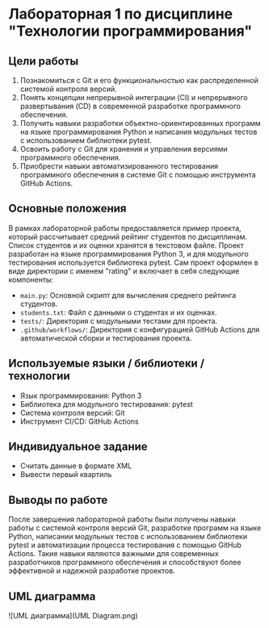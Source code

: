 # Лабораторная 1 по дисциплине "Технологии программирования"

## Цели работы

1. Познакомиться с Git и его функциональностью как распределенной системой контроля версий.
2. Понять концепции непрерывной интеграции (CI) и непрерывного развертывания (CD) в современной разработке программного обеспечения.
3. Получить навыки разработки объектно-ориентированных программ на языке программирования Python и написания модульных тестов с использованием библиотеки pytest.
4. Освоить работу с Git для хранения и управления версиями программного обеспечения.
5. Приобрести навыки автоматизированного тестирования программного обеспечения в системе Git с помощью инструмента GitHub Actions.

## Основные положения

В рамках лабораторной работы предоставляется пример проекта, который рассчитывает средний рейтинг студентов по дисциплинам. Список студентов и их оценки хранятся в текстовом файле. Проект разработан на языке программирования Python 3, и для модульного тестирования используется библиотека pytest. Сам проект оформлен в виде директории с именем "rating" и включает в себя следующие компоненты:

- `main.py`: Основной скрипт для вычисления среднего рейтинга студентов.
- `students.txt`: Файл с данными о студентах и их оценках.
- `tests/`: Директория с модульными тестами для проекта.
- `.github/workflows/`: Директория с конфигурацией GitHub Actions для автоматической сборки и тестирования проекта.

## Используемые языки / библиотеки / технологии

- Язык программирования: Python 3
- Библиотека для модульного тестирования: pytest
- Система контроля версий: Git
- Инструмент CI/CD: GitHub Actions

## Индивидуальное задание
- Считать данные в формате XML
- Вывести первый квартиль

## Выводы по работе

После завершения лабораторной работы были получены навыки работы с системой контроля версий Git, разработке программ на языке Python, написании модульных тестов с использованием библиотеки pytest и автоматизации процесса тестирования с помощью GitHub Actions. Такие навыки являются важными для современных разработчиков программного обеспечения и способствуют более эффективной и надежной разработке проектов.

## UML диаграмма
![UML диаграмма](UML Diagram.png)
